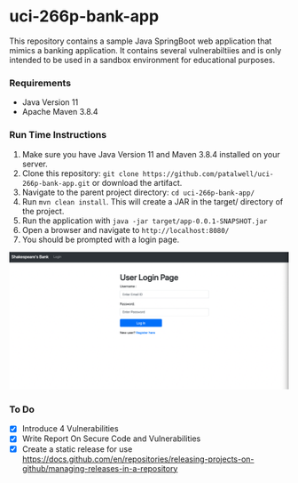 # uci-266p-bank-app

This repository contains a sample Java SpringBoot web application that mimics a banking
application. It contains several vulnerabiltiies and is only intended to be used in a
sandbox environment for educational purposes.

### Requirements
- Java Version 11
- Apache Maven 3.8.4

### Run Time Instructions

1. Make sure you have Java Version 11 and Maven 3.8.4 installed on your server.
2. Clone this repository: `git clone https://github.com/patalwell/uci-266p-bank-app.git` or download the artifact.
3. Navigate to the parent project directory: `cd uci-266p-bank-app/`
4. Run `mvn clean install`. This will create a JAR in the target/ directory of the project.
5. Run the application with `java -jar target/app-0.0.1-SNAPSHOT.jar `
6. Open a browser and navigate to `http://localhost:8080/`
7. You should be prompted with a login page.

![login-page](docs/img/login_page.png)

### To Do
- [x] Introduce 4 Vulnerabilities
- [x] Write Report On Secure Code and Vulnerabilities
- [x] Create a static release for use https://docs.github.com/en/repositories/releasing-projects-on-github/managing-releases-in-a-repository
